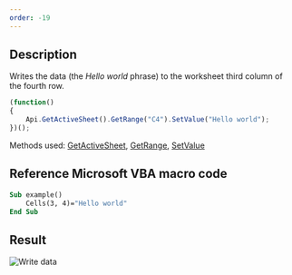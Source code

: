```yaml
---
order: -19
---
```


## Description

Writes the data (the *Hello world* phrase) to the worksheet third column of the fourth row.

``` javascript
(function()
{
    Api.GetActiveSheet().GetRange("C4").SetValue("Hello world");
})();
```

Methods used: [GetActiveSheet](/officeapi/spreadsheetapi/api/getactivesheet), [GetRange](/officeapi/spreadsheetapi/apiworksheet/getrange), [SetValue](/officeapi/spreadsheetapi/apirange/setvalue)

## Reference Microsoft VBA macro code

``` vb
Sub example()
    Cells(3, 4)="Hello world"
End Sub
```

## Result

![Write data](/assets/images/plugins/write_data_to_cell.png)
